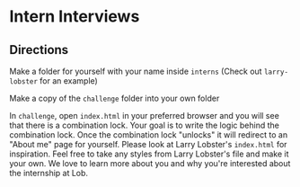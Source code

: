# Intern Interviews

## Directions
Make a folder for yourself with your name inside `interns` (Check out `larry-lobster` for an example)

Make a copy of the `challenge` folder into your own folder

In `challenge`, open `index.html` in your preferred browser and you will see that there is a combination lock. Your goal is to write the logic behind the combination lock. Once the combination lock "unlocks" it will redirect to an "About me" page for yourself. Please look at Larry Lobster's `index.html` for inspiration. Feel free to take any styles from Larry Lobster's file and make it your own. We love to learn more about you and why you're interested about the internship at Lob.
